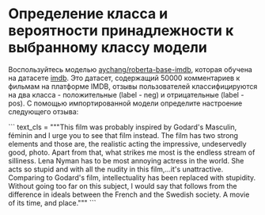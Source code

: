 # Определение класса и вероятности принадлежности к выбранному классу модели

Воспользуйтесь моделью [aychang/roberta-base-imdb](https://huggingface.co/aychang/roberta-base-imdb), которая обучена на датасете [imdb](https://huggingface.co/datasets/stanfordnlp/imdb). Это датасет, содержащий 50000 комментариев к фильмам на платформе IMDB, отзывы пользователей классифицируются на два класса - положительные (label - neg) и отрицательные (label - pos). С помощью импортированной модели определите настроение следующего отзыва:

\```
text_cls = """This film was probably inspired by Godard's Masculin, féminin and I urge you to see that film instead.
The film has two strong elements and those are, the realistic acting the impressive, undeservedly good, photo. 
Apart from that, what strikes me most is the endless stream of silliness. 
Lena Nyman has to be most annoying actress in the world. She acts so stupid and with all the nudity in this film,...it's unattractive. 
Comparing to Godard's film, intellectuality has been replaced with stupidity. 
Without going too far on this subject, I would say that follows from the difference in ideals between the French and the Swedish society.
A movie of its time, and place."""
\```
